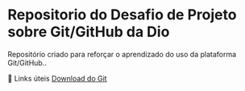  # Repositorio do Desafio de Projeto sobre Git/GitHub da Dio
Repositório criado para reforçar o aprendizado do uso da plataforma Git/GitHub..

🔎 Links úteis
[Download do Git](https://git-scm.com/download/win)
